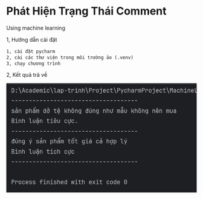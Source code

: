 # Phát Hiện Trạng Thái Comment
Using machine learning

1, Hướng dẫn cài đặt

    1, cài đặt pycharm 
    2, cài các thư viện trong môi trường ảo (.venv)
    3, chạy chương trình

2, Kết quả trả về

![img.png](Data/img.png)